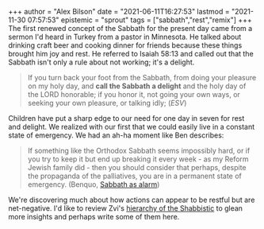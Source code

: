 +++
author = "Alex Bilson"
date = "2021-06-11T16:27:53"
lastmod = "2021-11-30 07:57:53"
epistemic = "sprout"
tags = ["sabbath","rest","remix"]
+++
The first renewed concept of the Sabbath for the present day came from a sermon I'd heard in Turkey from a pastor in Minnesota. He talked about drinking craft beer and cooking dinner for friends because these things brought him joy and rest. He referred to Isaiah 58:13 and called out that the Sabbath isn't only a rule about not working; it's a delight.

> If you turn back your foot from the Sabbath, from doing your pleasure on my holy day, and **call the Sabbath a delight** and the holy day of the LORD honorable; if you honor it, not going your own ways, or seeking your own pleasure, or talking idly; (_ESV_)

Children have put a sharp edge to our need for one day in seven for rest and delight. We realized with our first that we could easily live in a constant state of emergency. We had an ah-ha moment like Ben describes:

> If something like the Orthodox Sabbath seems impossibly hard, or if you try to keep it but end up breaking it every week - as my Reform Jewish family did - then you should consider that perhaps, despite the propaganda of the palliatives, you are in a permanent state of emergency. (Benquo, [Sabbath as alarm](https://www.lesswrong.com/s/HXkpm9b8o964jbQ89/p/p7hW7E3fHF3PDzErk))

We're discovering much about how actions can appear to be restful but are net-negative. I'd like to review Zvi's [hierarchy of the Shabbistic](https://www.lesswrong.com/s/HXkpm9b8o964jbQ89/p/ZoCitBiBv97WEWpX5) to glean more insights and perhaps write some of them here.

